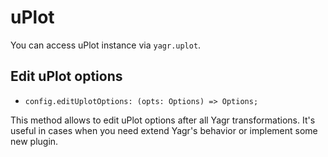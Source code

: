# uPlot

You can access uPlot instance via `yagr.uplot`.

## Edit uPlot options

-   `config.editUplotOptions: (opts: Options) => Options;`

This method allows to edit uPlot options after all Yagr transformations. It's useful in cases when you need extend Yagr's behavior or implement some new plugin.
